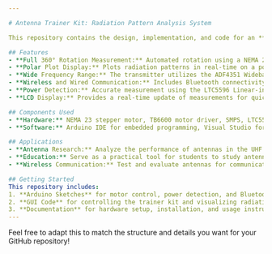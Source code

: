 ```yaml
---

# Antenna Trainer Kit: Radiation Pattern Analysis System

This repository contains the design, implementation, and code for an **Antenna Trainer Kit** developed to analyze and plot the radiation pattern of antennas over a 360-degree rotation. The project focuses on providing a precise and user-friendly system for educational and research purposes to study antenna characteristics.

## Features
- **Full 360° Rotation Measurement:** Automated rotation using a NEMA 23 stepper motor controlled by a TB6600 motor driver ensures accurate positioning and smooth operation.  
- **Polar Plot Display:** Plots radiation patterns in real-time on a polar plot for better visualization of antenna performance.  
- **Wide Frequency Range:** The transmitter utilizes the ADF4351 Wideband Synthesizer to generate signals in the range of **35 MHz to 4400 MHz** with adjustable power levels.  
- **Wireless and Wired Communication:** Includes Bluetooth connectivity for wireless control and a GUI developed in Visual Studio for easy interaction with the system.  
- **Power Detection:** Accurate measurement using the LTC5596 Linear-in-dB RMS Power Detector, covering frequencies from **100 MHz to 40 GHz**.  
- **LCD Display:** Provides a real-time update of measurements for quick reference.  

## Components Used
- **Hardware:** NEMA 23 stepper motor, TB6600 motor driver, SMPS, LTC5596 power detector, ADF4351 wideband synthesizer.  
- **Software:** Arduino IDE for embedded programming, Visual Studio for GUI development.  

## Applications
- **Antenna Research:** Analyze the performance of antennas in the UHF band.  
- **Education:** Serve as a practical tool for students to study antenna behavior and radiation patterns.  
- **Wireless Communication:** Test and evaluate antennas for communication systems.  

## Getting Started
This repository includes:  
1. **Arduino Sketches** for motor control, power detection, and Bluetooth communication.  
2. **GUI Code** for controlling the trainer kit and visualizing radiation patterns.  
3. **Documentation** for hardware setup, installation, and usage instructions.  
---
```


Feel free to adapt this to match the structure and details you want for your GitHub repository!
